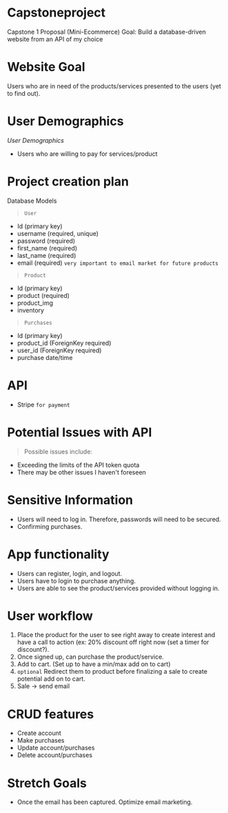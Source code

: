 # Capstoneproject
Capstone 1 Proposal (Mini-Ecommerce)
Goal: Build a database-driven website from an API of my choice

# Website Goal
Users who are in need of the products/services presented to the users (yet to find out). 

# User Demographics
*User Demographics*
- Users who are willing to pay for services/product

# Project creation plan
Database Models
> `User`
- Id (primary key)
- username (required, unique)
- password (required)
- first_name (required)
- last_name (required)
- email (required) ```very important to email market for future products```

> `Product`
- Id (primary key)
- product (required)
- product_img 
- inventory 

> `Purchases`
- Id (primary key)
- product_id (ForeignKey required)
- user_id (ForeignKey required)
- purchase date/time

# API
  - Stripe `for payment`
  
# Potential Issues with API
> Possible issues include:

- Exceeding the limits of the API token quota
- There may be other issues I haven't foreseen

# Sensitive Information
- Users will need to log in. Therefore, passwords will need to be secured.
- Confirming purchases.

# App functionality
- Users can register, login, and logout.
- Users have to login to purchase anything.
- Users are able to see the product/services provided without logging in.

# User workflow
1. Place the product for the user to see right away to create interest and have a call to action (ex: 20% discount off right now (set a timer for discount?).
2. Once signed up, can purchase the product/service.
3. Add to cart. (Set up to have a min/max add on to cart)
4. `optional` Redirect them to product before finalizing a sale to create potential add on to cart.
5. Sale -> send email 

# CRUD features
- Create account
- Make purchases
- Update account/purchases
- Delete account/purchases

# Stretch Goals
- Once the email has been captured. Optimize email marketing.
